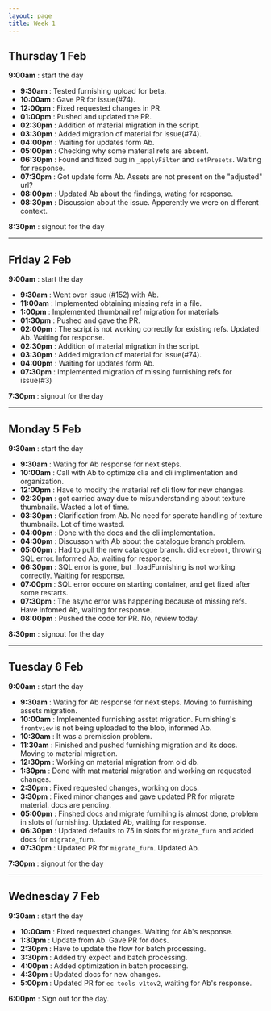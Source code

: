 ```yaml
---
layout: page
title: Week 1
---
```



## Thursday 1 Feb

**9:00am** : start the day

- **9:30am** : Tested furnishing upload for beta.
- **10:00am** : Gave PR for issue(#74).
- **12:00pm** : Fixed requested changes in PR.
- **01:00pm** : Pushed and updated the PR.
- **02:30pm** : Addition of material migration in the script.
- **03:30pm** : Added migration of material for issue(#74).
- **04:00pm** : Waiting for updates form Ab.
- **05:00pm** : Checking why some material refs are absent.
- **06:30pm** : Found and fixed bug in `_applyFilter` and `setPresets`. Waiting for response.
- **07:30pm** : Got update form Ab. Assets are not present on the "adjusted" url?
- **08:00pm** : Updated Ab about the findings, wating for response.
- **08:30pm** : Discussion about the issue. Apperently we were on different context.

**8:30pm** : signout for the day

---

## Friday 2 Feb

**9:00am** : start the day

- **9:30am** : Went over issue (#152) with Ab.
- **11:00am** : Implemented obtaining missing refs in a file.
- **1:00pm** : Implemented thumbnail ref migration for materials
- **01:30pm** : Pushed and gave the PR.
- **02:00pm** : The script is not working correctly for existing refs. Updated Ab. Waiting for response.
- **02:30pm** : Addition of material migration in the script.
- **03:30pm** : Added migration of material for issue(#74).
- **04:00pm** : Waiting for updates form Ab.
- **07:30pm** : Implemented migration of missing furnishing refs for issue(#3)

**7:30pm** : signout for the day

---

## Monday 5 Feb

**9:30am** : start the day

- **9:30am** : Wating for Ab response for next steps.
- **10:00am** : Call with Ab to optimize clia and cli implimentation and organization.
- **12:00pm** : Have to modify the material ref cli flow for new changes.
- **02:30pm** : got carried away due to misunderstanding about texture thumbnails. Wasted a lot of time.
- **03:30pm** : Clarification from Ab. No need for sperate handling of texture thumbnails. Lot of time wasted.
- **04:00pm** : Done with the docs and the cli implementation.
- **04:30pm** : Discusson with Ab about the catalogue branch problem.
- **05:00pm** : Had to pull the new catalogue branch. did `ecreboot`, throwing SQL error. Informed Ab, waiting for response.
- **06:30pm** : SQL error is gone, but _loadFurnishing is not working correctly. Waiting for response.
- **07:00pm** : SQL error occure on starting container, and get fixed after some restarts.
- **07:30pm** : The async error was happening because of missing refs. Have infomed Ab, waiting for response.
- **08:00pm** : Pushed the code for PR. No, review today.


**8:30pm** : signout for the day

---

## Tuesday 6 Feb

**9:00am** : start the day

- **9:30am** : Wating for Ab response for next steps. Moving to furnishing assets migration.
- **10:00am** : Implemented furnishing asstet migration. Furnishing's `frontview` is not being uploaded to the blob, informed Ab.
- **10:30am** : It was a premission problem.
- **11:30am** : Finished and pushed furnishing migration and its docs. Moving to material migration.
- **12:30pm** : Working on material migration from old db.
- **1:30pm** : Done with mat material migration and working on requested changes.
- **2:30pm** : Fixed requested changes, working on docs.
- **3:30pm** : Fixed minor changes and gave updated PR for migrate material. docs are pending.
- **05:00pm** : Finshed docs and migrate furnihing is almost done, problem in slots of furnishing. Updated Ab, waiting for response.
- **06:30pm** : Updated defaults to 75 in slots for `migrate_furn` and added docs for `migrate_furn`.
- **07:30pm** : Updated PR for `migrate_furn`. Updated Ab.

**7:30pm** : signout for the day

---

## Wednesday 7 Feb

**9:30am** : start the day

- **10:00am** : Fixed requested changes. Waiting for Ab's response.
- **1:30pm** : Update from Ab. Gave PR for docs.
- **2:30pm** : Have to update the flow for batch processing.
- **3:30pm** : Added try expect and batch processing.
- **4:00pm** : Added optimization in batch processing.
- **4:30pm** : Updated docs for new changes.
- **5:00pm** : Updated PR for `ec tools v1tov2`, waiting for Ab's response.

**6:00pm** : Sign out for the day.
